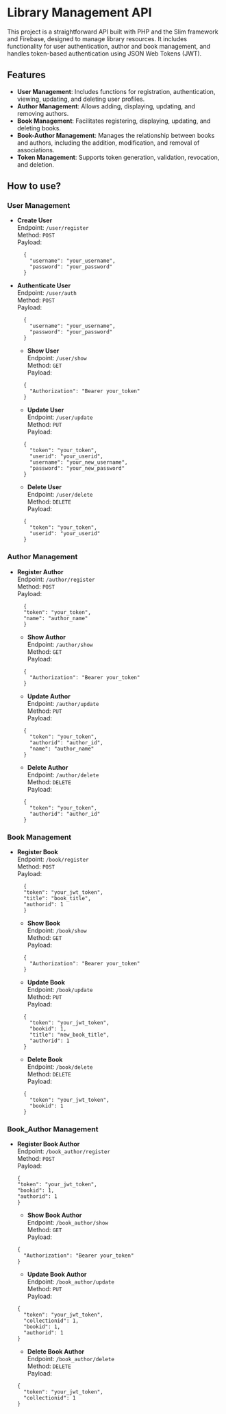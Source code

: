 # Library Management API

This project is a straightforward API built with PHP and the Slim framework and Firebase, designed to manage library resources. It includes functionality for user authentication, author and book management, and handles token-based authentication using JSON Web Tokens (JWT).

## Features

- **User Management**: Includes functions for registration, authentication, viewing, updating, and deleting user profiles.
- **Author Management**: Allows adding, displaying, updating, and removing authors.
- **Book Management**: Facilitates registering, displaying, updating, and deleting books.
- **Book-Author Management**: Manages the relationship between books and authors, including the addition, modification, and removal of associations.
- **Token Management**: Supports token generation, validation, revocation, and deletion.

## How to use?

### User Management

- **Create User**  
  Endpoint: `/user/register`  
  Method: `POST`  
  Payload:  
  ```
    {
      "username": "your_username",
      "password": "your_password"
    }
  ```
- **Authenticate User**  
  Endpoint: `/user/auth`  
  Method: `POST`  
  Payload:  
  ```
    {
      "username": "your_username",
      "password": "your_password"
    }
  ```
  - **Show User**  
  Endpoint: `/user/show`  
  Method: `GET`  
  Payload:  
  ```
    {
      "Authorization": "Bearer your_token"
    }
  ```
  - **Update User**  
  Endpoint: `/user/update`  
  Method: `PUT`  
  Payload:  
  ```
    {
      "token": "your_token",
      "userid": "your_userid",
      "username": "your_new_username",
      "password": "your_new_password"
    }
  ```
  - **Delete User**  
  Endpoint: `/user/delete`  
  Method: `DELETE`  
  Payload:  
  ```
    {
      "token": "your_token",
      "userid": "your_userid"
    }
  ```
### Author Management

- **Register Author**  
  Endpoint: `/author/register`  
  Method: `POST`  
  Payload:  
  ```
    {
    "token": "your_token",
    "name": "author_name"
    }
  ```
  - **Show Author**  
  Endpoint: `/author/show`  
  Method: `GET`  
  Payload:  
  ```
    {
      "Authorization": "Bearer your_token"
    }
  ```
  - **Update Author**  
  Endpoint: `/author/update`  
  Method: `PUT`  
  Payload:  
  ```
    {
      "token": "your_token",
      "authorid": "author_id",
      "name": "author_name"
    }
  ```
  - **Delete Author**  
  Endpoint: `/author/delete`  
  Method: `DELETE`  
  Payload:  
  ```
    {
      "token": "your_token",
      "authorid": "author_id"
    }
  ```
### Book Management

- **Register Book**  
  Endpoint: `/book/register`  
  Method: `POST`  
  Payload:  
  ```
    {
    "token": "your_jwt_token",
    "title": "book_title",
    "authorid": 1
    }
  ```
  - **Show Book**  
  Endpoint: `/book/show`  
  Method: `GET`  
  Payload:  
  ```
    {
      "Authorization": "Bearer your_token"
    }
  ```
  - **Update Book**  
  Endpoint: `/book/update`  
  Method: `PUT`  
  Payload:  
  ```
    {
      "token": "your_jwt_token",
      "bookid": 1,
      "title": "new_book_title",
      "authorid": 1
    }
  ```
  - **Delete Book**  
  Endpoint: `/book/delete`  
  Method: `DELETE`  
  Payload:  
  ```
    {
      "token": "your_jwt_token",
      "bookid": 1
    }
  ```
### Book_Author Management

- **Register Book Author**  
  Endpoint: `/book_author/register`  
  Method: `POST`  
  Payload:  
  ```
  {
  "token": "your_jwt_token",
  "bookid": 1,
  "authorid": 1
  }
  ```
  - **Show Book Author**  
  Endpoint: `/book_author/show`  
  Method: `GET`  
  Payload:  
  ```
  {
    "Authorization": "Bearer your_token"
  }
  ```
  - **Update Book Author**  
  Endpoint: `/book_author/update`  
  Method: `PUT`  
  Payload:  
  ```
  {
    "token": "your_jwt_token",
    "collectionid": 1,
    "bookid": 1,
    "authorid": 1
  }
  ```

  - **Delete Book Author**  
  Endpoint: `/book_author/delete`  
  Method: `DELETE`  
  Payload:  
  ```
  {
    "token": "your_jwt_token",
    "collectionid": 1
  }
  ```
